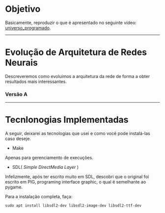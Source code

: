 # Objetivo

Basicamente, reproduzir o que é apresentado no seguinte vídeo: [universo_programado](https://youtu.be/NZlIYr1slAk?list=PLPWikzi38KIwwQdolewJb_Ei1NAb4BSFg).

---

# Evolução de Arquitetura de Redes Neurais

Descreveremos como evoluímos a arquitetura da rede de forma a obter resultados mais interessantes.

### Versão A




---

# Tecnlonogias Implementadas

A seguir, deixarei as tecnologias que usei e como você pode instalá-las caso deseje.

- Make

Apenas para gerenciamento de execuções.

- SDL( _Simple DirectMedia Layer_ )

Infelizmente, após ter escrito muito em SDL, descobri que o original foi escrito em PIG,
programing interface graphic, o qual é semelhante ao pygame.

Para a instalação completa, faça:

`sudo apt install libsdl2-dev libsdl2-image-dev libsdl2-ttf-dev`
